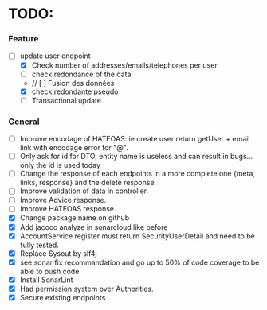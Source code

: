 # TODO:

### Feature

-   [ ] update user endpoint
    -   [x] Check number of addresses/emails/telephones per user
    -   [ ] check redondance of the data
    -   // [ ] Fusion des données
    -   [x] check redondante pseudo
    -   [ ] Transactional update

### General

-   [ ] Improve encodage of HATEOAS: ie create user return getUser + email link with encodage error for "@".
-   [ ] Only ask for id for DTO, entity name is useless and can result in bugs... only the id is used today
-   [ ] Change the response of each endpoints in a more complete one {meta, links, response} and the delete response.
-   [ ] Improve validation of data in controller.
-   [ ] Improve Advice response.
-   [ ] Improve HATEOAS response.
-   [x] Change package name on github
-   [x] Add jacoco analyze in sonarcloud like before
-   [x] AccountService register must return SecurityUserDetail and need to be fully tested.
-   [x] Replace Sysout by slf4j
-   [x] see sonar fix recommandation and go up to 50% of code coverage to be able to push code
-   [x] Install SonarLint
-   [x] Had permission system over Authorities.
-   [x] Secure existing endpoints
